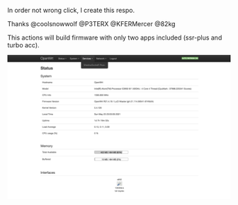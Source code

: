 In order not wrong click, I create this respo.

Thanks @coolsnowwolf @P3TERX @KFERMercer @82kg

This actions will build firmware with only two apps included (ssr-plus and turbo acc). 

![image](https://raw.githubusercontent.com/xh116/OpenWrt-Actions/master/screeshot.png)
